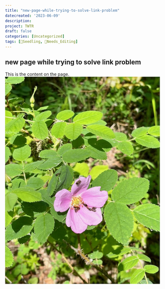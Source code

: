 ```yaml
---
title: "new-page-while-trying-to-solve-link-problem"
datecreated: '2023-06-09'
description: 
project: TWTR
draft: false
categories: [Uncategorized]
tags: [🌱Seedling, 🧹Needs_Editing]
---
```

## new page while trying to solve link problem

This is the content on the page.
![](notes/images/IMG_0781%201.jpeg)